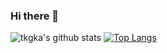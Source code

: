 ### Hi there 👋

![tkgka's github stats](https://github-readme-stats.vercel.app/api?username=tkgka&show_icons=true)
[![Top Langs](https://github-readme-stats.vercel.app/api/top-langs/?username=tkgka&layout=compact)](https://github.com/tkgka/github-readme-stats)
